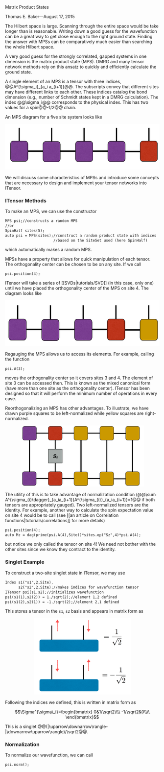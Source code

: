 <span class='article_title'>Matrix Product States</span>

<span class='article_sig'>Thomas E. Baker&mdash;August 17, 2015</span>

The Hilbert space is large.  Scanning through the entire space would be take longer than is reasonable.  Writing down a good guess for the wavefunction can be a great way to get close enough to the right ground state. Finding the answer with MPSs can be comparatively much easier than searching the whole Hilbert space.

A very good guess for the strongly correlated, gapped systems in one dimension is the matrix product state (MPS).  DMRG and many tensor network methods rely on this ansatz to quickly and efficiently calculate the ground state.

A single element of an MPS is a tensor with three indices, @@A^{\sigma\_i}\_{a\_i a\_{i+1}}@@.  The subscripts  convey that different sites may have different links to each other.  These indices catalog the bond dimension (e.g., number of Schmidt states kept in a DMRG calculation).   The index @@\sigma_i@@ corresponds to the physical index.  This has two values for a spin@@-1/2@@ chain.

An MPS diagram for a five site system looks like

<p align="center"><img src="docs/tutorials/MPS/MPS.png" alt="MPS" style="height: 150px;"/></p>

We will discuss some characteristics of MPSs and introduce some concepts that are necessary to design and implement your tensor networks into ITensor.

### ITensor Methods

To make an MPS, we can use the constructor

    MPS psi;//constructs a random MPS
    //or
    SpinHalf sites(5);
    auto psi = MPS(sites);//construct a random product state with indices
                          //based on the SiteSet used (here SpinHalf)

which automatically makes a random MPS.

MPSs have a property that allows for quick manipulation of each tensor.  The orthogonality center can be chosen to be on any site.  If we call

    psi.position(4);

ITensor will take a series of [[SVDs|tutorials/SVD]] (in this case, only one) until we have placed the orthogonality center of the MPS on site 4.  The diagram looks like

<p align="center"><img src="docs/tutorials/MPS/MPS_site2.png" alt="Regauged MPS" style="height: 150px;"/></p>

Regauging the MPS allows us to access its elements.  For example, calling the function

    psi.A(3);

moves the orthogonality center so it covers sites 3 and 4.  The element of site 3 can be accessed then.  This is known as the mixed canonical form (have more than one site as the orthogonality center).  ITensor has been designed so that it will perform the minimum number of operations in every case.

Reorthogonalizing an MPS has other advantages.  To illustrate, we have drawn purple squares to be left-normalized while yellow squares are right-normalized.

<p align="center"><img src="docs/tutorials/MPO/onsite.png" alt="MPS Diagram" style="height: 200px;"/></p>

The utility of this is to take advantage of normalization condition (@@\sum A^{\sigma\_{i}\dagger}\_{a\_ia\_{i+1}}A^{\sigma\_{i}}\_{a\_ia\_{i+1}}=1@@ if both tensors are appropriately gauged).  Two left-normalized tensors are the identity.  For example, another way to calculate the spin expectation value on site 4 would be to call (see [[an article on Correlation functions|tutorials/correlations]] for more details)

    psi.position(4);
    auto Mz = dag(prime(psi.A(4),Site))*sites.op("Sz",4)*psi.A(4);

but notice we only called the tensor on site 4!  We need not bother with the other sites since we know they contract to the identity.

### Singlet Example

To construct a two-site singlet state in ITensor, we may use

    Index s1("s1",2,Site),
          s2("s2",2,Site);//makes indices for wavefunction tensor
    ITensor psi(s1,s2);//initializes wavefunction
    psi(s1(1),s2(2)) = 1./sqrt(2);//element 1,2 defined
    psi(s1(2),s2(1)) = -1./sqrt(2);//element 2,1 defined

This stores a tensor in the `s1`, `s2` basis and appears in matrix form as

<p align="center"><img src="docs/tutorials/MPS/singlet.png" alt="singlet MPS" style="height: 250px;"/></p>

Following the indices we defined, this is written in matrix form as

$$\Sigma^{\sigma\_i}=\begin{bmatrix}
0&1/\sqrt2\\\\
-1/\sqrt2&0\\\\
\end{bmatrix}$$
   
This is a singlet @@(|\uparrow\downarrow\rangle-|\downarrow\uparrow\rangle)/\sqrt2@@.

### Normalization

To normalize our wavefunction, we can call

    psi.norm();
